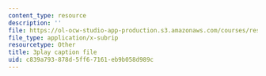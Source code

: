 ```yaml
---
content_type: resource
description: ''
file: https://ol-ocw-studio-app-production.s3.amazonaws.com/courses/res-6-012-introduction-to-probability-spring-2018/c839a793878d5ff67161eb9b058d989c_IX9ajyOxI.srt
file_type: application/x-subrip
resourcetype: Other
title: 3play caption file
uid: c839a793-878d-5ff6-7161-eb9b058d989c
---
```

